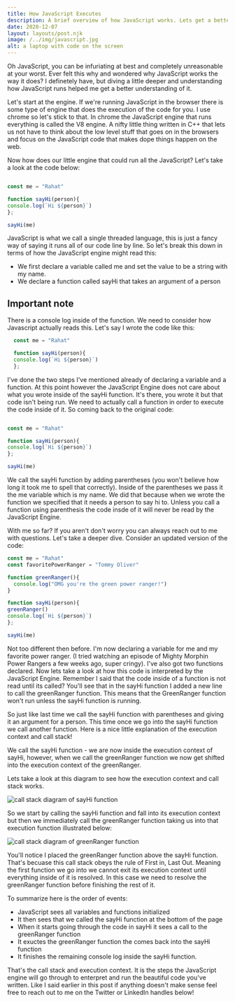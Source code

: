 ```yaml
---
title: How JavaScript Executes
description: A brief overview of how JavaScript works. Lets get a better understanding of JavaScript by talking about the Execution context.
date: 2020-12-07
layout: layouts/post.njk
image: /../img/javascript.jpg
alt: a laptop with code on the screen
---
```


Oh JavaScript, you can be infuriating at best and completely unreasonable at your worst. Ever felt this why and wondered why JavaScript works the way it does? I definetely have, but diving a little deeper and understanding how JavaScript runs helped me get a better understanding of it. 

Let's start at the engine. If we're running JavaScript in the browser there is some type of engine that does the execution of the code for you. I use chrome so let's stick to that. In chrome the JavaScript engine that runs everything is called the V8 engine. A nifty little thing written in C++ that lets us not have to think about the low level stuff that goes on in the browsers and focus on the JavaScript code that makes dope things happen on the web. 

Now how does our little engine that could run all the JavaScript? Let's take a look at the code below:

```javascript

const me = "Rahat"

function sayHi(person){
console.log(`Hi ${person}`)
};

sayHi(me)

```

JavaScript is what we call a single threaded language, this is just a fancy way of saying it runs all of our code line by line. So let's break this down in terms of how the JavaScript engine might read this:

- We first declare a variable called me and set the value to be a string with my name.
- We declare a function called sayHi that takes an argument of a person

## Important note

There is a console log inside of the function. We need to consider how Javascript actually reads this. Let's say I wrote the code like this:

```javascript
  const me = "Rahat"

  function sayHi(person){
  console.log(`Hi ${person}`)
  };
```

I've done the two steps I've mentioned already of declaring a variable and a function. At this point however the JavaScript Engine does not care about what you wrote inside of the sayHi function. It's there, you wrote it but that code isn't being run. We need to actually call a function in order to execute the code inside of it. So coming back to the original code:

```javascript

const me = "Rahat"

function sayHi(person){
console.log(`Hi ${person}`)
};

sayHi(me)

```
We call the sayHi function by adding parentheses (you won't believe how long it took me to spell that correctly). Inside of the parentheses we pass it the me variable which is my name. We did that because when we wrote the function we specified that it needs a person to say hi to. Unless you call a function using parenthesis the code insde of it will never be read by the JavaScript Engine. 

With me so far? If you aren't don't worry you can always reach out to me with questions. Let's take a deeper dive. Consider an updated version of the code:

```javascript
const me = "Rahat"
const favoritePowerRanger = "Tommy Oliver"

function greenRanger(){
  console.log("OMG you're the green power ranger!")
}

function sayHi(person){
greenRanger()
console.log(`Hi ${person}`)
};

sayHi(me)
```

Not too different then before. I'm now declaring a variable for me and my favorite power ranger. (I tried watching an episode of Mighty Morphin Power Rangers a few weeks ago, super cringy). I've also got two functions declared. Now lets take a look at how this code is interpreted by the JavaScript Engine. Remember I said that the code inside of a function is not read until its called? You'll see that in the sayHi function I added a new line to call the greenRanger function. This means that the GreenRanger function won't run unless the sayHi function is running. 

So just like last time we call the sayHi function with parentheses and giving it an argument for a person. This time once we go into the sayHi function we call another function. Here is a nice little explanation of the execution context and call stack!

We call the sayHi function - we are now inside the execution context of sayHi, however, when we call the greenRanger function we now get shifted into the execution context of the greenRanger.

Lets take a look at this diagram to see how the execution context and call stack works. 

![call stack diagram of sayHi function](https://i.imgur.com/3itRLR4.png)

So we start by calling the sayHi function and fall into its execution context but then we immediately call the greenRanger function taking us into that execution function illustrated below:


![call stack diagram of greenRanger function](https://i.imgur.com/RoT5pFj.png)

You'll notice I placed the greenRanger function above the sayHi function. That's becuase this call stack obeys the rule of First in, Last Out. Meaning the first function we go into we cannot exit its execution context until everything inside of it is resolved. In this case we need to resolve the greenRanger function before finishing the rest of it. 

To summarize here is the order of events:

- JavaScript sees all variables and functions initialized
- It then sees that we called the sayHi function at the bottom of the page
- When it starts going through the code  in sayHi it sees a call to the greenRanger function
- It exuctes the greenRanger function the comes back into the sayHi function
- It finishes the remaining console log inside the sayHi function. 

That's the call stack and execution context. It is the steps the JavaScript engine will go through to enterpret and run the beautiful code you've written. Like I said earlier in this post if anything doesn't make sense feel free to reach out to me on the Twitter or LinkedIn handles below!
